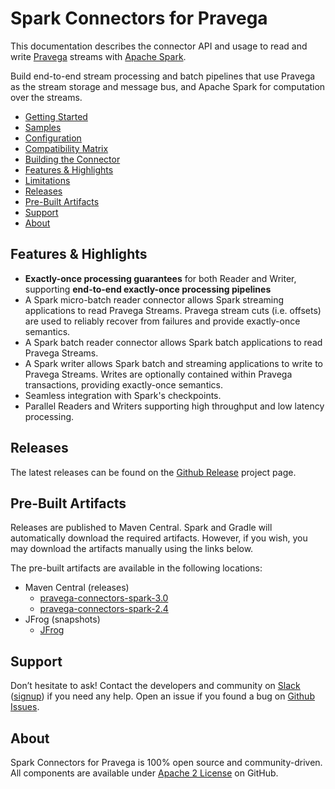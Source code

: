 <!--
Copyright (c) Dell Inc., or its subsidiaries. All Rights Reserved.

Licensed under the Apache License, Version 2.0 (the "License");
you may not use this file except in compliance with the License.
You may obtain a copy of the License at

    http://www.apache.org/licenses/LICENSE-2.0
-->
# Spark Connectors for Pravega

This documentation describes the connector API and usage to read and write [Pravega](http://pravega.io/) streams with [Apache Spark](http://spark.apache.org/).

Build end-to-end stream processing and batch pipelines that use Pravega as the stream storage and message bus, and Apache Spark for computation over the streams.

- [Getting Started](getting-started.md)
- [Samples](samples.md)
- [Configuration](configuration.md)
- [Compatibility Matrix](https://github.com/pravega/spark-connectors#compatibility-matrix)
- [Building the Connector](build-connector.md)
- [Features & Highlights](#features--highlights)
- [Limitations](limitations.md)
- [Releases](#releases)
- [Pre-Built Artifacts](#pre-built-artifacts)
- [Support](#support)
- [About](#about)

## Features & Highlights

  - **Exactly-once processing guarantees** for both Reader and Writer, supporting **end-to-end exactly-once processing pipelines**
  - A Spark micro-batch reader connector allows Spark streaming applications to read Pravega Streams.
    Pravega stream cuts (i.e. offsets) are used to reliably recover from failures and provide exactly-once semantics.
  - A Spark batch reader connector allows Spark batch applications to read Pravega Streams.
  - A Spark writer allows Spark batch and streaming applications to write to Pravega Streams.
    Writes are optionally contained within Pravega transactions, providing exactly-once semantics.
  - Seamless integration with Spark's checkpoints.
  - Parallel Readers and Writers supporting high throughput and low latency processing.

## Releases

The latest releases can be found on the [Github Release](https://github.com/pravega/spark-connectors/releases) project page.

## Pre-Built Artifacts

Releases are published to Maven Central. Spark and Gradle will automatically download the required artifacts. However, if you wish, you may download the artifacts manually using the links below.

The pre-built artifacts are available in the following locations:

-  Maven Central (releases)
   -  [pravega-connectors-spark-3.0](https://mvnrepository.com/artifact/io.pravega/pravega-connectors-spark-3.0)
   -  [pravega-connectors-spark-2.4](https://mvnrepository.com/artifact/io.pravega/pravega-connectors-spark-2.4)
-  JFrog (snapshots)
   -  [JFrog](http://oss.jfrog.org/jfrog-dependencies/io/pravega/)

## Support

Don’t hesitate to ask! Contact the developers and community on [Slack](https://pravega-io.slack.com/) ([signup](https://pravega-slack-invite.herokuapp.com/)) if you need any help. Open an issue if you found a bug on [Github Issues](https://github.com/pravega/spark-connectors/issues).

## About

Spark Connectors for Pravega is 100% open source and community-driven. All components are available under [Apache 2 License](https://www.apache.org/licenses/LICENSE-2.0.html) on GitHub.

